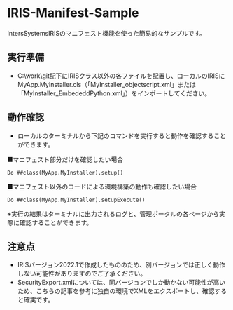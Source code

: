 # IRIS-Manifest-Sample
IntersSystemsIRISのマニフェスト機能を使った簡易的なサンプルです。

## 実行準備
- C:\work\git配下にIRISクラス以外の各ファイルを配置し、ローカルのIRISにMyApp.MyInstaller.cls（「MyInstaller_objectscript.xml」または「MyInstaller_EmbededdPython.xml」）をインポートしてください。

## 動作確認
- ローカルのターミナルから下記のコマンドを実行すると動作を確認することができます。

■マニフェスト部分だけを確認したい場合
```
Do ##class(MyApp.MyInstaller).setup()
```
■マニフェスト以外のコードによる環境構築の動作も確認したい場合
```
Do ##class(MyApp.MyInstaller).setupExecute()
```
※実行の結果はターミナルに出力されるログと、管理ポータルの各ページから実際に確認することができます。

## 注意点
- IRISバージョン2022.1で作成したもののため、別バージョンでは正しく動作しない可能性がありますのでご了承ください。
- SecurityExport.xmlについては、同バージョンでしか動かない可能性が高いため、こちらの記事を参考に独自の環境でXMLをエクスポートし、確認すると確実です。
